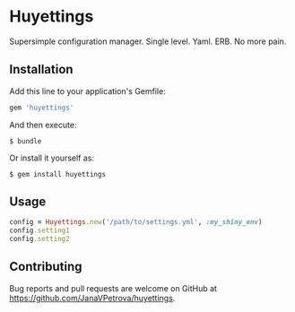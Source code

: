 # Huyettings

Supersimple configuration manager. Single level. Yaml. ERB. No more pain.

## Installation

Add this line to your application's Gemfile:

```ruby
gem 'huyettings'
```

And then execute:

    $ bundle

Or install it yourself as:

    $ gem install huyettings

## Usage

```ruby
config = Huyettings.new('/path/to/settings.yml', :my_shiny_env)
config.setting1
config.setting2
```

## Contributing

Bug reports and pull requests are welcome on GitHub at https://github.com/JanaVPetrova/huyettings.

